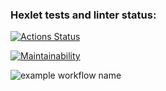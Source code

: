 ### Hexlet tests and linter status:
[![Actions Status](https://github.com/marinakomissar/frontend-project-lvl1/workflows/hexlet-check/badge.svg)](https://github.com/marinakomissar/frontend-project-lvl1/actions)

[![Maintainability](https://api.codeclimate.com/v1/badges/a99a88d28ad37a79dbf6/maintainability)](https://codeclimate.com/github/codeclimate/codeclimate/maintainability)

![example workflow name](https://github.com/actions/hello-world/workflows/Greet%20Everyone/badge.svg)
